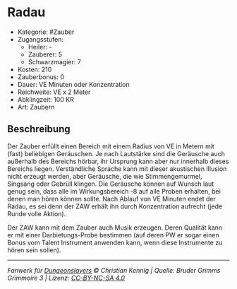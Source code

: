 # Radau

- Kategorie: #Zauber
- Zugangsstufen:
  - Heiler: -
  - Zauberer: 5
  - Schwarzmagier: 7
- Kosten: 210
- Zauberbonus: 0
- Dauer: VE Minuten oder Konzentration
- Reichweite: VE x 2 Meter
- Abklingzeit: 100 KR
- Art: Zaubern

## Beschreibung

Der Zauber erfüllt einen Bereich mit einem Radius von VE in Metern mit (fast) beliebigen Geräuschen. Je nach Lautstärke sind die Geräusche auch außerhalb des Bereichs hörbar, ihr Ursprung kann aber nur innerhalb dieses Bereichs liegen. Verständliche Sprache kann mit dieser akustischen Illusion nicht erzeugt werden, aber Geräusche, die wie Stimmengemurmel, Singsang oder Gebrüll klingen. Die Geräusche können auf Wunsch laut genug sein, dass alle im Wirkungsbereich -8 auf alle Proben erhalten, bei denen man hören können sollte. Nach Ablauf von VE Minuten endet der Radau, es sei denn der ZAW erhält ihn durch Konzentration aufrecht (jede Runde volle Aktion).

Der ZAW kann mit dem Zauber auch Musik erzeugen. Deren Qualität kann er mit einer Darbietungs-Probe bestimmen (auf deren PW er sogar einen Bonus vom Talent Instrument anwenden kann, wenn diese Instrumente zu hören sein sollen).

---

_Fanwerk für [Dungeonslayers](https://www.dungeonslayers.net/) © Christian Kennig | Quelle: Bruder Grimms Grimmoire 3 | Lizenz: [CC-BY-NC-SA 4.0](https://creativecommons.org/licenses/by-nc-sa/4.0/deed.de)_
